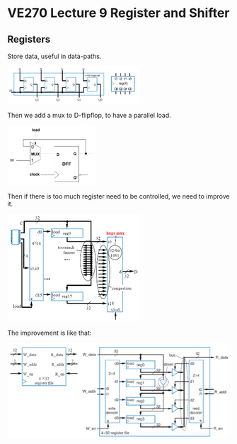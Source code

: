 # VE270 Lecture 9 Register and Shifter

## Registers

Store data, useful in data-paths.

<img src="./ve270_note_pic/l9reg.png" alt="Drawing" style="width: 300px;"/>

Then we add a mux to D-flipflop, to have a parallel load.

<img src="./ve270_note_pic/l9dff.png" alt="Drawing" style="width: 200px;"/>

Then if there is too much register need to be controlled, we need to improve it.

<img src="./ve270_note_pic/l9regtoolarge.png" alt="Drawing" style="width: 300px;"/>

The improvement is like that:

<img src="./ve270_note_pic/l9impreg.png" alt="Drawing" style="width: 500px;"/>

<div style="page-break-after: always;"></div>

